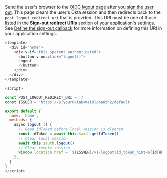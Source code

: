 Send the user's browser to the [OIDC logout page](https://developer.okta.com/docs/reference/api/oidc/#logout) after you [sign the user out](/docs/guides/sign-users-out/vue/sign-out-of-your-app/). This page clears the user's Okta session and then redirects back to the `post_logout_redirect_uri` that is provided. This URI must be one of those listed in the **Sign-out redirect URIs** section of your application's settings. See [Define the sign-out callback](#define-the-sign-out-callback) for more information on defining this URI in your application settings.

```javascript
<template>
  <div id="home">
    <div v-if="this.$parent.authenticated">
      <button v-on:click="logout()">
      Logout
      </button>
    </div>
  </div>
</template>

<script>

const POST_LOGOUT_REDIRECT_URI = '/'
const ISSUER = 'https://${yourOktaDomain}/oauth2/default'

export default {
  name: 'home',
  methods: {
    async logout () {
      // Read idToken before local session is cleared
      const idToken = await this.$auth.getIdToken()
      // Clear local session
      await this.$auth.logout()
      // Clear remote session
      window.location.href = `${ISSUER}/v1/logout?id_token_hint=${idToken}&post_logout_redirect_uri=${POST_LOGOUT_REDIRECT_URI}`
    },
  }
}
</script>
```
